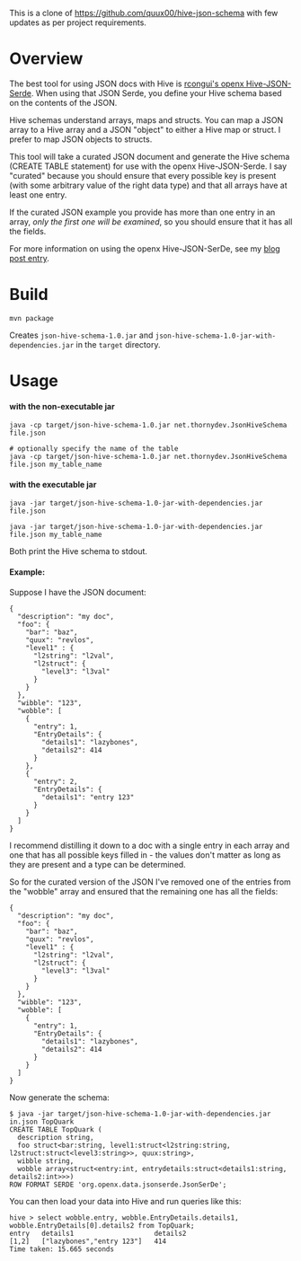 This is a clone of https://github.com/quux00/hive-json-schema with few updates as per project requirements.



# Overview

The best tool for using JSON docs with Hive is [rcongui's openx Hive-JSON-Serde](https://github.com/rcongiu/Hive-JSON-Serde).  When using that JSON Serde, you define your Hive schema based on the contents of the JSON.

Hive schemas understand arrays, maps and structs.  You can map a JSON array to a Hive array and a JSON "object" to either a Hive map or struct.  I prefer to map JSON objects to structs.

This tool will take a curated JSON document and generate the Hive schema (CREATE TABLE statement) for use with the openx Hive-JSON-Serde.  I say "curated" because you should ensure that every possible key is present (with some arbitrary value of the right data type) and that all arrays have at least one entry.

If the curated JSON example you provide has more than one entry in an array, *only the first one will be examined*, so you should ensure that it has all the fields.

For more information on using the openx Hive-JSON-SerDe, see my [blog post entry](http://thornydev.blogspot.com/2013/07/querying-json-records-via-hive.html).


# Build

    mvn package

Creates `json-hive-schema-1.0.jar` and `json-hive-schema-1.0-jar-with-dependencies.jar` in the `target` directory.



# Usage

#### with the non-executable jar

    java -cp target/json-hive-schema-1.0.jar net.thornydev.JsonHiveSchema file.json

    # optionally specify the name of the table
    java -cp target/json-hive-schema-1.0.jar net.thornydev.JsonHiveSchema file.json my_table_name


#### with the executable jar

    java -jar target/json-hive-schema-1.0-jar-with-dependencies.jar file.json

    java -jar target/json-hive-schema-1.0-jar-with-dependencies.jar file.json my_table_name


Both print the Hive schema to stdout.


#### Example:

Suppose I have the JSON document:

    {
      "description": "my doc",
      "foo": {
        "bar": "baz",
        "quux": "revlos",
        "level1" : {
          "l2string": "l2val",
          "l2struct": {
            "level3": "l3val"
          }
        }
      },
      "wibble": "123",
      "wobble": [
        {
          "entry": 1,
          "EntryDetails": {
            "details1": "lazybones",
            "details2": 414
          }
        },
        {
          "entry": 2,
          "EntryDetails": {
            "details1": "entry 123"
          }
        }
      ]
    }


I recommend distilling it down to a doc with a single entry in each array and one that has all possible keys filled in - the values don't matter as long as they are present and a type can be determined.

So for the curated version of the JSON I've removed one of the entries from the "wobble" array and ensured that the remaining one has all the fields:

    {
      "description": "my doc",
      "foo": {
        "bar": "baz",
        "quux": "revlos",
        "level1" : {
          "l2string": "l2val",
          "l2struct": {
            "level3": "l3val"
          }
        }
      },
      "wibble": "123",
      "wobble": [
        {
          "entry": 1,
          "EntryDetails": {
            "details1": "lazybones",
            "details2": 414
          }
        }
      ]
    }



Now generate the schema:

    $ java -jar target/json-hive-schema-1.0-jar-with-dependencies.jar in.json TopQuark
    CREATE TABLE TopQuark (
      description string,
      foo struct<bar:string, level1:struct<l2string:string, l2struct:struct<level3:string>>, quux:string>,
      wibble string,
      wobble array<struct<entry:int, entrydetails:struct<details1:string, details2:int>>>)
    ROW FORMAT SERDE 'org.openx.data.jsonserde.JsonSerDe';



You can then load your data into Hive and run queries like this:

    hive > select wobble.entry, wobble.EntryDetails.details1, wobble.EntryDetails[0].details2 from TopQuark;
    entry   details1                    details2
    [1,2]   ["lazybones","entry 123"]   414
    Time taken: 15.665 seconds
